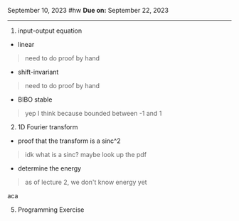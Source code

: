 September 10, 2023
#hw
**Due on:** September 22, 2023

---

1. input-output equation
- linear
> need to do proof by hand
- shift-invariant
> need to do proof by hand
- BIBO stable
> yep I think because bounded between -1 and 1

2. 1D Fourier transform
- proof that the transform is a sinc^2
> idk what is a sinc? maybe look up the pdf
- determine the energy
> as of lecture 2, we don't know energy yet <xxx>

aca

5. Programming Exercise







